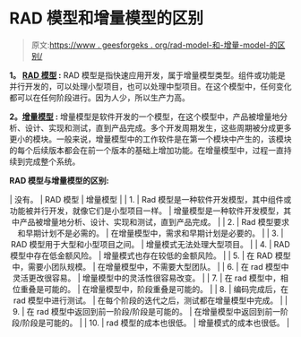# RAD 模型和增量模型的区别

> 原文:[https://www . geesforgeks . org/rad-model-和-增量-model-的区别/](https://www.geeksforgeeks.org/difference-between-rad-model-and-incremental-model/)

**1。 [RAD 模型](https://www.geeksforgeeks.org/software-engineering-rapid-application-development-model-rad/) :**
RAD 模型是指快速应用开发，属于增量模型类型。组件或功能是并行开发的，可以处理小型项目，也可以处理中型项目。在这个模型中，任何变化都可以在任何阶段进行。因为人少，所以生产力高。

**2。[增量模型](https://www.geeksforgeeks.org/software-engineering-incremental-process-model/) :**
增量模型是软件开发的一个模型，在这个模型中，产品被增量地分析、设计、实现和测试，直到产品完成。多个开发周期发生，这些周期被分成更多更小的模块。一般来说，增量模型中的工作软件是在第一个模块中产生的，该模块的每个后续版本都会在前一个版本的基础上增加功能。在增量模型中，过程一直持续到完成整个系统。

**RAD 模型与增量模型的区别:**

<center>

| 没有。 | RAD 模型 | 增量模型 |
| 1. | Rad 模型是一种软件开发模型，其中组件或功能被并行开发，就像它们是小型项目一样。 | 增量模型是一种软件开发模型，其中产品被增量地分析、设计、实现和测试，直到产品完成。 |
| 2. | Rad 模型要求和早期计划不是必需的。 | 在增量模型中，需求和早期计划是必要的。 |
| 3. | RAD 模型用于大型和小型项目之间。 | 增量模式无法处理大型项目。 |
| 4. | RAD 模型中存在低金额风险。 | 增量模式也存在较低的金额风险。 |
| 5. | 在 RAD 模型中，需要小团队规模。 | 在增量模型中，不需要大型团队。 |
| 6. | 在 rad 模型中灵活更改很容易。 | 增量模型中的灵活性很容易改变。 |
| 7. | 在 rad 模型中，相位重叠是可能的。 | 在增量模型中，阶段重叠是可能的。 |
| 8. | 编码完成后，在 rad 模型中进行测试。 | 在每个阶段的迭代之后，测试都在增量模型中完成。 |
| 9. | 在 rad 模型中返回到前一阶段/阶段是可能的。 | 在增量模型中返回到前一阶段/阶段是可能的。 |
| 10. | rad 模型的成本也很低。 | 增量模式的成本也很低。 |

</center>